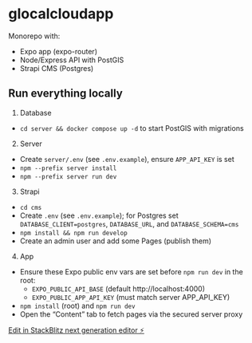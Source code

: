 # glocalcloudapp

Monorepo with:
- Expo app (expo-router)
- Node/Express API with PostGIS
- Strapi CMS (Postgres)

## Run everything locally

1) Database
- `cd server && docker compose up -d` to start PostGIS with migrations

2) Server
- Create `server/.env` (see `.env.example`), ensure `APP_API_KEY` is set
- `npm --prefix server install`
- `npm --prefix server run dev`

3) Strapi
- `cd cms`
- Create `.env` (see `.env.example`); for Postgres set `DATABASE_CLIENT=postgres`, `DATABASE_URL`, and `DATABASE_SCHEMA=cms`
- `npm install && npm run develop`
- Create an admin user and add some Pages (publish them)

4) App
- Ensure these Expo public env vars are set before `npm run dev` in the root:
	- `EXPO_PUBLIC_API_BASE` (default http://localhost:4000)
	- `EXPO_PUBLIC_APP_API_KEY` (must match server APP_API_KEY)
- `npm install` (root) and `npm run dev`
- Open the “Content” tab to fetch pages via the secured server proxy

[Edit in StackBlitz next generation editor ⚡️](https://stackblitz.com/~/github.com/aprintz/glocalcloudapp)